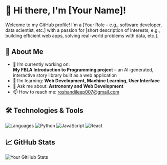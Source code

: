 # 👋 Hi there, I'm [Your Name]!

Welcome to my GitHub profile! I'm a [Your Role – e.g., software developer, data scientist, etc.] with a passion for [short description of interests, e.g., building efficient web apps, solving real-world problems with data, etc.].

## 🚀 About Me

- 🔭 I’m currently working on:  
  **My FBLA Introduction to Programming project** – an AI-generated, interactive story library built as a web application
- 🌱 I’m learning: **Web Development, Machine Learning, User Interface**
- 💬 Ask me about: **Astronomy and Web Development**
- 📫 How to reach me: roshandileep007@gmail.com 

## 🛠️ Technologies & Tools

![Languages](https://img.shields.io/badge/-Languages:-informational?style=flat-square)
![Python](https://img.shields.io/badge/-Python-3776AB?style=flat-square&logo=python&logoColor=white)
![JavaScript](https://img.shields.io/badge/-JavaScript-F7DF1E?style=flat-square&logo=javascript&logoColor=black)
![React](https://img.shields.io/badge/-React-61DAFB?style=flat-square&logo=react&logoColor=black)


## 📈 GitHub Stats

![Your GitHub Stats](https://github-readme-stats.vercel.app/api?username=yourusername&show_icons=true&theme=default)



